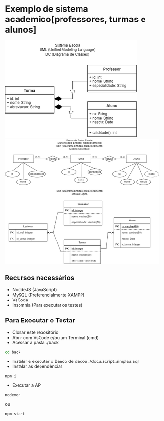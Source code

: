 # Exemplo de sistema academico[professores, turmas e alunos]
![Diagrama de Classes](./docs/dc_escola_2.0.png)
![Diagrama de entidades e relacionamentos](./docs/der_escola_1.0.png)
## Recursos necessários
- NoddeJS (JavaScript)
- MySQL (Preferencialmente XAMPP)
- VsCode
- Insomnia (Para executar os testes)
## Para Executar e Testar
- Clonar este repositório
- Abrir com VsCode e/ou um Terminal (cmd)
- Acessar a pasta ./back
```cmd
cd back
```
- Instalar e executar o Banco de dados ./docs/script_simples.sql
- Instalar as dependências
```cmd
npm i
```
- Executar a API
```cmd
nodemon
```
ou
```cmd
npm start
```